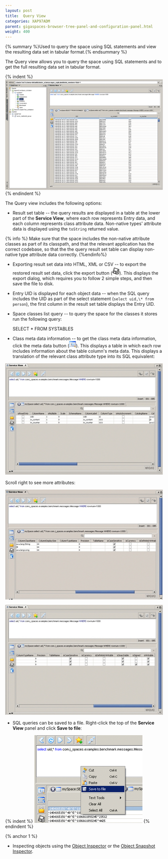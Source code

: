 ```yaml
---
layout: post
title:  Query View
categories: XAP97ADM
parent: gigaspaces-browser-tree-panel-and-configuration-panel.html
weight: 400
---
```


{% summary %}Used to query the space using SQL statements and view the resulting data set in tabular format.{% endsummary %}


The Query view allows you to query the space using SQL statements and to get the full resulting data set in tabular format.

{% indent %}
![query_view.gif](/attachment_files/query_view.gif)
{% endindent %}

The Query view includes the following options:

- Result set table -- the query results are displayed in a table at the lower part of the **Service View**, where each row represents Entry data, and each column represents class attribute data. Non-native types' attribute data is displayed using the `toString` returned value.

{% info %}
Make sure that the space includes the non-native attribute classes as part of its classpath, and that the relevant application has the correct codebase, so that the the query result set table can display non-native type attribute data correctly.
{%endinfo%}

- Exporting result set data into HTML, XML or CSV -- to export the restored result set data, click the export button (![query_export.gif](/attachment_files/query_export.gif)). This displays the export dialog, which requires you to follow 2 simple steps, and then save the file to disk.
- Entry UID is displayed for each object data -- when the SQL query includes the UID as part of the select statement (`select uid,\* from person`), the first column in the result set table displays the Entry UID.
- Space classes list query -- to query the space for the classes it stores run the following query:

    SELECT * FROM SYSTABLES

- Class meta data information -- to get the class meta data information, click the meta data button (![query_metadata.gif](/attachment_files/query_metadata.gif)). This displays a table in which each row includes information about the table column's meta data. This displays a translation of the relevant class attribute type into its SQL equivalent:

![query_metadata_test.jpg](/attachment_files/query_metadata_test.jpg)

Scroll right to see more attributes:

![query_metadata_2.jpg](/attachment_files/query_metadata_2.jpg)

![query_metadata_3.jpg](/attachment_files/query_metadata_3.jpg)

- SQL queries can be saved to a file. Right-click the top of the **Service View** panel and click **Save to file**:

{% indent %}
![query_options.gif](/attachment_files/query_options.gif)
{% endindent %}

{% anchor 1 %}

- Inspecting objects using the [Object Inspector](./gigaspaces-browser-object-inspector.html) or the [Object Snapshot Inspector](./gigaspaces-browser-object-inspector.html).
